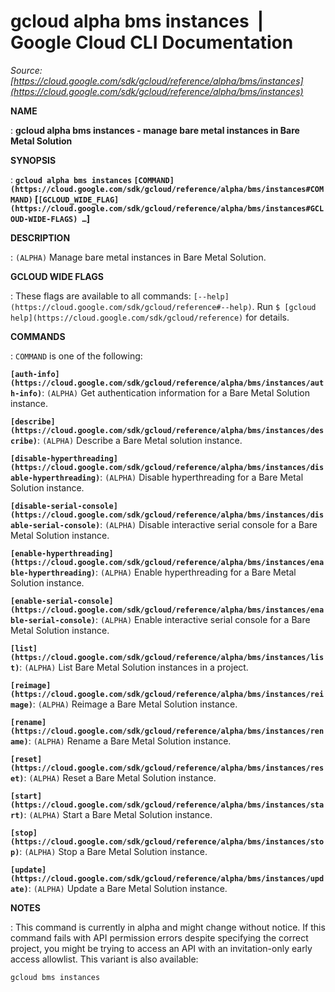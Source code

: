 # gcloud alpha bms instances  |  Google Cloud CLI Documentation

*Source: [https://cloud.google.com/sdk/gcloud/reference/alpha/bms/instances](https://cloud.google.com/sdk/gcloud/reference/alpha/bms/instances)*

**NAME**

: **gcloud alpha bms instances - manage bare metal instances in Bare Metal Solution**

**SYNOPSIS**

: **`gcloud alpha bms instances` `[COMMAND](https://cloud.google.com/sdk/gcloud/reference/alpha/bms/instances#COMMAND)` [`[GCLOUD_WIDE_FLAG](https://cloud.google.com/sdk/gcloud/reference/alpha/bms/instances#GCLOUD-WIDE-FLAGS) …`]**

**DESCRIPTION**

: `(ALPHA)` Manage bare metal instances in Bare Metal Solution.

**GCLOUD WIDE FLAGS**

: These flags are available to all commands: `[--help](https://cloud.google.com/sdk/gcloud/reference#--help)`.
Run `$ [gcloud help](https://cloud.google.com/sdk/gcloud/reference)` for details.

**COMMANDS**

: ``COMMAND`` is one of the following:

**`[auth-info](https://cloud.google.com/sdk/gcloud/reference/alpha/bms/instances/auth-info)`**:
`(ALPHA)` Get authentication information for a Bare Metal Solution
instance.

**`[describe](https://cloud.google.com/sdk/gcloud/reference/alpha/bms/instances/describe)`**:
`(ALPHA)` Describe a Bare Metal solution instance.

**`[disable-hyperthreading](https://cloud.google.com/sdk/gcloud/reference/alpha/bms/instances/disable-hyperthreading)`**:
`(ALPHA)` Disable hyperthreading for a Bare Metal Solution instance.

**`[disable-serial-console](https://cloud.google.com/sdk/gcloud/reference/alpha/bms/instances/disable-serial-console)`**:
`(ALPHA)` Disable interactive serial console for a Bare Metal
Solution instance.

**`[enable-hyperthreading](https://cloud.google.com/sdk/gcloud/reference/alpha/bms/instances/enable-hyperthreading)`**:
`(ALPHA)` Enable hyperthreading for a Bare Metal Solution instance.

**`[enable-serial-console](https://cloud.google.com/sdk/gcloud/reference/alpha/bms/instances/enable-serial-console)`**:
`(ALPHA)` Enable interactive serial console for a Bare Metal Solution
instance.

**`[list](https://cloud.google.com/sdk/gcloud/reference/alpha/bms/instances/list)`**:
`(ALPHA)` List Bare Metal Solution instances in a project.

**`[reimage](https://cloud.google.com/sdk/gcloud/reference/alpha/bms/instances/reimage)`**:
`(ALPHA)` Reimage a Bare Metal Solution instance.

**`[rename](https://cloud.google.com/sdk/gcloud/reference/alpha/bms/instances/rename)`**:
`(ALPHA)` Rename a Bare Metal Solution instance.

**`[reset](https://cloud.google.com/sdk/gcloud/reference/alpha/bms/instances/reset)`**:
`(ALPHA)` Reset a Bare Metal Solution instance.

**`[start](https://cloud.google.com/sdk/gcloud/reference/alpha/bms/instances/start)`**:
`(ALPHA)` Start a Bare Metal Solution instance.

**`[stop](https://cloud.google.com/sdk/gcloud/reference/alpha/bms/instances/stop)`**:
`(ALPHA)` Stop a Bare Metal Solution instance.

**`[update](https://cloud.google.com/sdk/gcloud/reference/alpha/bms/instances/update)`**:
`(ALPHA)` Update a Bare Metal Solution instance.

**NOTES**

: This command is currently in alpha and might change without notice. If this
command fails with API permission errors despite specifying the correct project,
you might be trying to access an API with an invitation-only early access
allowlist. This variant is also available:

```
gcloud bms instances
```